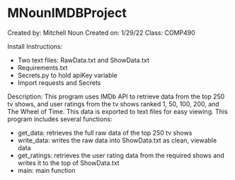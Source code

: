 # MNounIMDBProject
Created by: Mitchell Noun
Created on: 1/29/22
Class: COMP490

Install Instructions:
  - Two text files: RawData.txt and ShowData.txt
  - Requirements.txt
  - Secrets.py to hold apiKey variable
  - Import requests and Secrets

Description:
  This program uses IMDb API to retrieve data from the top 250 tv shows, and user ratings from the tv shows ranked 1, 50, 100, 200, and The Wheel of Time. This data is exported to text files for easy viewing. This program includes several functions:
   - get_data: retrieves the full raw data of the top 250 tv shows
   - write_data: writes the raw data into ShowData.txt as clean, viewable data
   - get_ratings: retrieves the user rating data from the required shows and writes it to the top of ShowData.txt
   - main: main function
